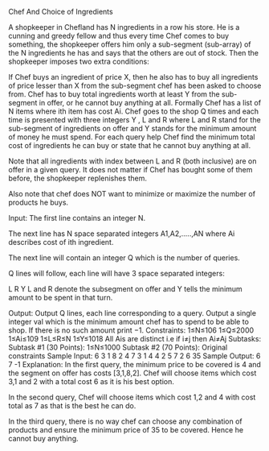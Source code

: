 Chef And Choice of Ingredients

A shopkeeper in Chefland has N ingredients in a row his store. He is a cunning and greedy fellow and thus every time Chef comes to buy something, the shopkeeper offers him only a sub-segment (sub-array) of the N ingredients he has and says that the others are out of stock. Then the shopkeeper imposes two extra conditions:

If Chef buys an ingredient of price X, then he also has to buy all ingredients of price lesser than X from the sub-segment chef has been asked to choose from.
Chef has to buy total ingredients worth at least Y from the sub-segment in offer, or he cannot buy anything at all.
Formally Chef has a list of N items where ith item has cost Ai. Chef goes to the shop Q times and each time is presented with three integers Y , L and R where L and R stand for the sub-segment of ingredients on offer and Y stands for the minimum amount of money he must spend. For each query help Chef find the minimum total cost of ingredients he can buy or state that he cannot buy anything at all.

Note that all ingredients with index between L and R (both inclusive) are on offer in a given query. It does not matter if Chef has bought some of them before, the shopkeeper replenishes them.

Also note that chef does NOT want to minimize or maximize the number of products he buys.

Input:
The first line contains an integer N.

The next line has N space separated integers A1,A2,.....,AN where Ai describes cost of ith ingredient.

The next line will contain an integer Q which is the number of queries.

Q lines will follow, each line will have 3 space separated integers:

L R Y
L and R denote the subsegment on offer and Y tells the minimum amount to be spent in that turn.

Output:
Output Q lines, each line corresponding to a query. Output a single integer val which is the
minimum amount chef has to spend to be able to shop. If there is no such amount print −1.
Constraints:
1≤N≤106
1≤Q≤2000
1≤Ai≤109
1≤L≤R≤N
1≤Y≤1018
All Ais are distinct i.e if i≠j then Ai≠Aj
Subtasks:
Subtask #1 (30 Points): 1≤N≤1000
Subtask #2 (70 Points): Original constraints
Sample Input:
6
3 1 8 2 4 7
3
1 4 4
2 5 7
2 6 35
Sample Output:
6
7
-1
Explanation:
In the first query, the minimum price to be covered is 4 and the segment on offer has costs [3,1,8,2]. Chef will choose items which cost 3,1 and 2 with a total cost 6 as it is his best option.

In the second query, Chef will choose items which cost 1,2 and 4 with cost total as 7 as that is the best he can do.

In the third query, there is no way chef can choose any combination of products and ensure the minimum price of 35 to be covered. Hence he cannot buy anything.

